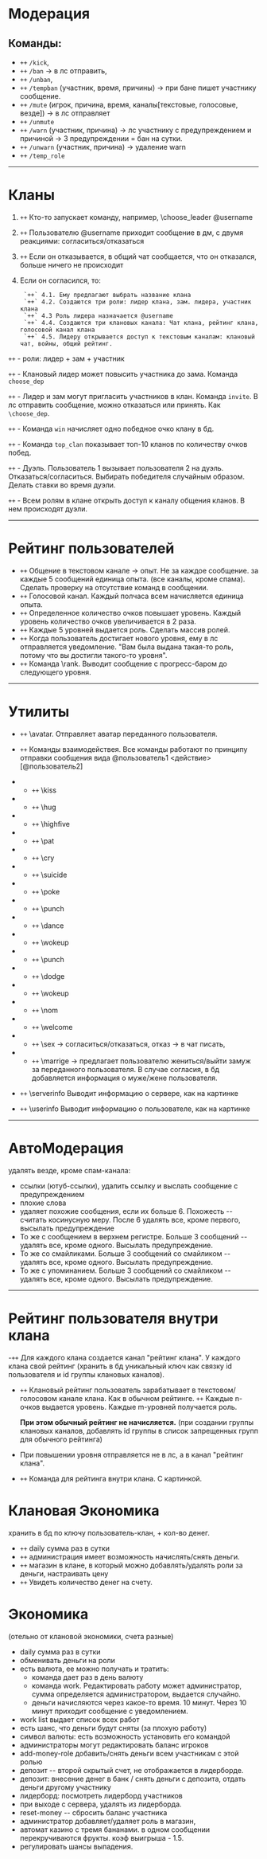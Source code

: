 # Модерация
## Команды: 
 - `++` `/kick`, 
 - `++` `/ban` -> в лс отправить, 
 - `++` `/unban`, 
 - `++` `/tempban` (участник, время, причины) -> при бане пишет участнику сообщение. 
 - `++` `/mute` (игрок, причина, время, каналы[текстовые, голосовые, везде]) -> в лс отправляет
 - `++` `/unmute`
 - `++` `/warn` (участник, причина) -> лс участнику с предупреждением и причиной -> 3 предупреждении = бан на сутки.
 - `++` `/unwarn` (участник, причина) -> удаление warn
 - `++` `/temp_role`

---

# Кланы

1. `++`  Кто-то запускает команду, например, \choose_leader @username
2. `++` Пользователю @username приходит сообщение в дм, с двумя реакциями: согласиться/отказаться
3. `++`  Если он отказывается, в общий чат сообщается, что он отказался, больше ничего не происходит
4. Если он согласился, то:

        `++` 4.1. Ему предлагают выбрать название клана
        `++` 4.2. Создаются три роли: лидер клана, зам. лидера, участник клана
        `++` 4.3 Роль лидера назначается @username
        `++` 4.4. Создаются три клановых канала: Чат клана, рейтинг клана, голосовой канал клана
        `++` 4.5. Лидеру открывается доступ к текстовым каналам: клановый чат, войны, общий рейтинг.

 `++` - роли: лидер + зам + участник

 `++` - Клановый лидер может повысить участника до зама. Команда `choose_dep`
 
 `++` - Лидер и зам могут пригласить участников в клан. Команда `invite`. 
        В лс отправить сообщение, можно отказаться или принять. Как `\choose_dep`.

 `++` - Команда `win` начисляет одно победное очко клану в бд.
 
 `++` - Команда `top_clan` показывает топ-10 кланов по количеству очков побед.
 
 `++` - Дуэль. Пользователь 1 вызывает пользователя 2 на дуэль. Отказаться/согласиться. 
 Выбирать победителя случайным образом. Делать ставки во время дуэли.

 `++` - Всем ролям в клане открыть доступ к каналу общения кланов. В нем происходят дуэли.

---

# Рейтинг пользователей
- `++`  Общение в текстовом канале -> опыт. Не за каждое сообщение. за каждые 5 сообщений единица опыта. (все каналы, кроме спама). Сделать проверку на отсутствие команд в сообщении.
- `++`  Голосовой канал. Каждый полчаса всем начисляется единица опыта.
- `++`  Определенное количество очков повышает уровень. Каждый уровень количество очков увеличивается в 2 раза.
- `++`  Каждые 5 уровней выдается роль. Сделать массив ролей.
- `++`  Когда пользователь достигает нового уровня, ему в лс отправляется уведомление. "Вам была выдана такая-то роль, потому что вы достигли такого-то уровня".
- `++`  Команда \rank. Выводит сообщение с прогресс-баром до следующего уровня.

---

# Утилиты
- `++` \avatar. Отправляет аватар переданного пользователя.

- `++` Команды взаимодействея. Все команды работают по принципу отправки сообщения вида @пользователь1 <действие> [@пользователь2]
- - `++` \kiss
- - `++` \hug
- - `++` \highfive
- - `++` \pat
- - `++` \cry
- - `++` \suicide
- - `++` \poke
- - `++` \punch
- - `++` \dance
- - `++` \wokeup
- - `++` \punch
- - `++` \dodge
- - `++` \wokeup
- - `++` \nom
- - `++` \welcome
- - `++` \sex -> согласиться/отказаться, отказ -> в чат писать, 
- - `++` \marrige -> предлагает пользователю жениться/выйти замуж за переданного пользователя. 
        В случае согласия, в бд добавляется информация о муже/жене пользователя.

- `++` \serverinfo Выводит информацию о сервере, как на картинке
- `++` \userinfo Выводит информацию о пользователе, как на картинке

---

# АвтоМодерация
удалять везде, кроме спам-канала:
- ссылки (ютуб-ссылки), удалить ссылку и выслать сообщение с предупреждением
- плохие слова
- удаляет похожие сообщения, если их больше 6. Похожесть -- считать косинусную меру. После 6 удалять все, кроме первого, высылать предупреждение
- То же с сообщением в верхнем регистре. Больше 3 сообщений -- удалять все, кроме одного. Высылать предупреждение.
- То же со смайликами. Больше 3 сообщений со смайликом -- удалять все, кроме одного. Высылать предупреждение.
- То же с упоминанием. Больше 3 сообщений со смайликом -- удалять все, кроме одного. Высылать предупреждение.

---

# Рейтинг пользователя внутри клана
-`++` Для каждого клана создается канал "рейтинг клана". У каждого клана свой рейтинг (хранить в бд уникальный ключ как связку id пользователя и id группы клановых каналов).
- `++` Клановый рейтинг пользователь зарабатывает в текстовом/голосовом канале клана. Как в обычном рейтинге. 
  `++` Каждые n-очков выдается уровень. Каждые m-уровней получается роль.
  
  **При этом обычный рейтинг не начисляется.** 
  (при создании группы клановых каналов, добавлять id группы в список запрещенных групп для обычного рейтинга)

- При повышении уровня отправляется не в лс, а в канал "рейтинг клана".
- `++` Команда для рейтинга внутри клана. С картинкой.

# Клановая Экономика
хранить в бд по ключу пользователь-клан, + кол-во денег.
- `++` daily сумма раз в сутки
- `++` администрация имеет возможность начислять/снять деньги.
- `++`  магазин в клане, в который можно добавлять/удалять роли за деньги, настраивать цену
- `++` Увидеть количество денег на счету.

# Экономика
(отельно от клановой экономики, счета разные)
- daily сумма раз в сутки
- обменивать деньги на роли
- есть валюта, ее можно получать и тратить:
  - команда дает раз в день валюту
  - команда work. Редактировать работу может администратор, 
    сумма определяется администратором, выдается случайно.
  - деньги начисляются через какое-то время. 10 минут. Через 10 минут приходит сообщение с уведомлением.
- work list выдает список всех работ 
- есть шанс, что деньги будут сняты (за плохую работу)
- символ валюты: есть возможность установить его командой
- администраторы могут редактировать баланс игроков
- add-money-role добавить/снять деньги всем участникам с этой ролью
- депозит -- второй скрытый счет, не отображается в лидерборде.
- депозит: внесение денег в банк / снять деньги с депозита, отдать деньги другому участнику
- лидерборд: посмотреть лидерборд участников
- при выходе с сервера, удалять из лидерборда.
- reset-money -- сбросить баланс участника
- администратор добавляет/удаляет роль в магазин, 
- автомат казино с тремя бананами. в одном сообщении перекручиваются фрукты. коэф выигрыша - 1.5.
- регулировать шансы выпадения.
